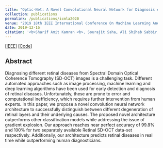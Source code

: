 ```yaml
---
title: "Optic-Net: A Novel Convolutional Neural Network for Diagnosis of Retinal Diseases from Optical Tomography Images"
collection: publications
permalink: /publications/icmla2020
venue: "2019 18th IEEE International Conference On Machine Learning And Applications (ICMLA)"
date: 2019-12-16
citation: '<b>Sharif Amit Kamran <b>, Sourajit Saha, Ali Shihab Sabbir, Alireza Tavakkoli.'
---
```

[[IEEE]](https://ieeexplore.ieee.org/document/8999264) [[Code]](https://github.com/SharifAmit/OCT_Classification)


## Abstract
Diagnosing different retinal diseases from Spectral Domain Optical Coherence Tomography (SD-OCT) images is a challenging task. Different automated approaches such as image processing, machine learning and deep learning algorithms have been used for early detection and diagnosis of retinal diseases. Unfortunately, these are prone to error and computational inefficiency, which requires further intervention from human experts. In this paper, we propose a novel convolution neural network architecture to successfully distinguish between different degeneration of retinal layers and their underlying causes. The proposed novel architecture outperforms other classification models while addressing the issue of gradient explosion. Our approach reaches near perfect accuracy of 99.8% and 100% for two separately available Retinal SD-OCT data-set respectively. Additionally, our architecture predicts retinal diseases in real time while outperforming human diagnosticians.